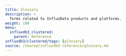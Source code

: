 ```yaml
---
title: Glossary
description: >
  Terms related to InfluxData products and platforms.
weight: 180
menu:
  influxdb3_clustered:
    parent: Reference
influxdb3/clustered/tags: [glossary]
source: /shared/influxdb3-reference/glossary.md
---
```


<!-- The content for this page is at
// SOURCE content/shared/influxdb3-reference/glossary.md
-->
